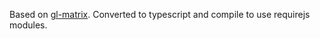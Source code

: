 Based on [gl-matrix](https://github.com/toji/gl-matrix). Converted to typescript and compile to use requirejs modules.

